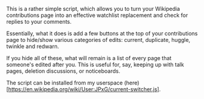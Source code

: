 This is a rather simple script, which allows you to turn your Wikipedia contributions page into an effective watchlist replacement and check for replies to your comments.

Essentially, what it does is add a few buttons at the top of your contributions page to hide/show various categories of edits: current, duplicate, huggle, twinkle and redwarn.

If you hide all of these, what will remain is a list of every page that someone's edited after you. This is useful for, say, keeping up with talk pages, deletion discussions, or noticeboards.

The script can be installed from my userspace (here)[https://en.wikipedia.org/wiki/User:JPxG/current-switcher.js].